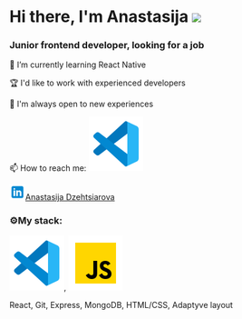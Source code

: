 <h1>Hi there, I'm Anastasija
<img src="https://github.com/blackcater/blackcater/raw/main/images/Hi.gif" height="32"/></h1>
<h3>Junior frontend developer, looking for a job</h3>
<p>🌱 I’m currently learning React Native</p>
<p>🏆 I'd like to work with experienced developers</p>
<p>🚀 I'm always open to new experiences</p>

📫 How to reach me: ![LinkedIn](/icons/icons8-visual-studio-code-2019.svg)

<img src="/icons/icons8-%D0%BB%D0%B8%D0%BD%D0%BA%D0%B5%D0%B4%D0%B8%D0%BD-48.png" width="28"/><a href="https://www.linkedin.com/in/anastasija-dzehtsiarova-037743261/">Anastasija Dzehtsiarova</a>



<h3>⚙My stack:</h3>

![VS code](/icons/icons8-visual-studio-code-2019.svg), ![JS](/icons/icons8-javascript.svg) 

React, Git, Express, MongoDB, HTML/CSS, Adaptyve layout

<!--
**nargisi/nargisi** is a ✨ _special_ ✨ repository because its `README.md` (this file) appears on your GitHub profile.

Here are some ideas to get you started:

- 🔭 I’m currently working on App
-
- 🤔 I’m looking for help with ...
- 💬 Ask me about ...
-
- 😄 Pronouns: ...
- ⚡ Fun fact: ...
-->
